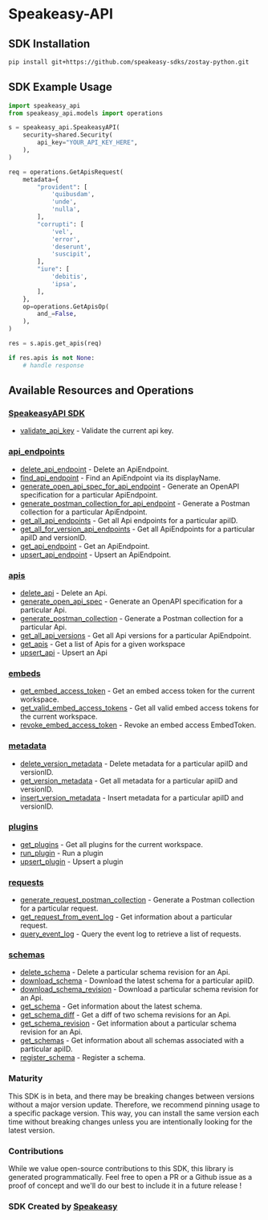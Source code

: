 # Speakeasy-API

<!-- Start SDK Installation -->
## SDK Installation

```bash
pip install git+https://github.com/speakeasy-sdks/zostay-python.git
```
<!-- End SDK Installation -->

## SDK Example Usage
<!-- Start SDK Example Usage -->
```python
import speakeasy_api
from speakeasy_api.models import operations

s = speakeasy_api.SpeakeasyAPI(
    security=shared.Security(
        api_key="YOUR_API_KEY_HERE",
    ),
)

req = operations.GetApisRequest(
    metadata={
        "provident": [
            'quibusdam',
            'unde',
            'nulla',
        ],
        "corrupti": [
            'vel',
            'error',
            'deserunt',
            'suscipit',
        ],
        "iure": [
            'debitis',
            'ipsa',
        ],
    },
    op=operations.GetApisOp(
        and_=False,
    ),
)

res = s.apis.get_apis(req)

if res.apis is not None:
    # handle response
```
<!-- End SDK Example Usage -->

<!-- Start SDK Available Operations -->
## Available Resources and Operations

### [SpeakeasyAPI SDK](docs/speakeasyapi/README.md)

* [validate_api_key](docs/speakeasyapi/README.md#validate_api_key) - Validate the current api key.

### [api_endpoints](docs/apiendpoints/README.md)

* [delete_api_endpoint](docs/apiendpoints/README.md#delete_api_endpoint) - Delete an ApiEndpoint.
* [find_api_endpoint](docs/apiendpoints/README.md#find_api_endpoint) - Find an ApiEndpoint via its displayName.
* [generate_open_api_spec_for_api_endpoint](docs/apiendpoints/README.md#generate_open_api_spec_for_api_endpoint) - Generate an OpenAPI specification for a particular ApiEndpoint.
* [generate_postman_collection_for_api_endpoint](docs/apiendpoints/README.md#generate_postman_collection_for_api_endpoint) - Generate a Postman collection for a particular ApiEndpoint.
* [get_all_api_endpoints](docs/apiendpoints/README.md#get_all_api_endpoints) - Get all Api endpoints for a particular apiID.
* [get_all_for_version_api_endpoints](docs/apiendpoints/README.md#get_all_for_version_api_endpoints) - Get all ApiEndpoints for a particular apiID and versionID.
* [get_api_endpoint](docs/apiendpoints/README.md#get_api_endpoint) - Get an ApiEndpoint.
* [upsert_api_endpoint](docs/apiendpoints/README.md#upsert_api_endpoint) - Upsert an ApiEndpoint.

### [apis](docs/apis/README.md)

* [delete_api](docs/apis/README.md#delete_api) - Delete an Api.
* [generate_open_api_spec](docs/apis/README.md#generate_open_api_spec) - Generate an OpenAPI specification for a particular Api.
* [generate_postman_collection](docs/apis/README.md#generate_postman_collection) - Generate a Postman collection for a particular Api.
* [get_all_api_versions](docs/apis/README.md#get_all_api_versions) - Get all Api versions for a particular ApiEndpoint.
* [get_apis](docs/apis/README.md#get_apis) - Get a list of Apis for a given workspace
* [upsert_api](docs/apis/README.md#upsert_api) - Upsert an Api

### [embeds](docs/embeds/README.md)

* [get_embed_access_token](docs/embeds/README.md#get_embed_access_token) - Get an embed access token for the current workspace.
* [get_valid_embed_access_tokens](docs/embeds/README.md#get_valid_embed_access_tokens) - Get all valid embed access tokens for the current workspace.
* [revoke_embed_access_token](docs/embeds/README.md#revoke_embed_access_token) - Revoke an embed access EmbedToken.

### [metadata](docs/metadata/README.md)

* [delete_version_metadata](docs/metadata/README.md#delete_version_metadata) - Delete metadata for a particular apiID and versionID.
* [get_version_metadata](docs/metadata/README.md#get_version_metadata) - Get all metadata for a particular apiID and versionID.
* [insert_version_metadata](docs/metadata/README.md#insert_version_metadata) - Insert metadata for a particular apiID and versionID.

### [plugins](docs/plugins/README.md)

* [get_plugins](docs/plugins/README.md#get_plugins) - Get all plugins for the current workspace.
* [run_plugin](docs/plugins/README.md#run_plugin) - Run a plugin
* [upsert_plugin](docs/plugins/README.md#upsert_plugin) - Upsert a plugin

### [requests](docs/requests/README.md)

* [generate_request_postman_collection](docs/requests/README.md#generate_request_postman_collection) - Generate a Postman collection for a particular request.
* [get_request_from_event_log](docs/requests/README.md#get_request_from_event_log) - Get information about a particular request.
* [query_event_log](docs/requests/README.md#query_event_log) - Query the event log to retrieve a list of requests.

### [schemas](docs/schemas/README.md)

* [delete_schema](docs/schemas/README.md#delete_schema) - Delete a particular schema revision for an Api.
* [download_schema](docs/schemas/README.md#download_schema) - Download the latest schema for a particular apiID.
* [download_schema_revision](docs/schemas/README.md#download_schema_revision) - Download a particular schema revision for an Api.
* [get_schema](docs/schemas/README.md#get_schema) - Get information about the latest schema.
* [get_schema_diff](docs/schemas/README.md#get_schema_diff) - Get a diff of two schema revisions for an Api.
* [get_schema_revision](docs/schemas/README.md#get_schema_revision) - Get information about a particular schema revision for an Api.
* [get_schemas](docs/schemas/README.md#get_schemas) - Get information about all schemas associated with a particular apiID.
* [register_schema](docs/schemas/README.md#register_schema) - Register a schema.
<!-- End SDK Available Operations -->

### Maturity

This SDK is in beta, and there may be breaking changes between versions without a major version update. Therefore, we recommend pinning usage
to a specific package version. This way, you can install the same version each time without breaking changes unless you are intentionally
looking for the latest version.

### Contributions

While we value open-source contributions to this SDK, this library is generated programmatically.
Feel free to open a PR or a Github issue as a proof of concept and we'll do our best to include it in a future release !

### SDK Created by [Speakeasy](https://docs.speakeasyapi.dev/docs/using-speakeasy/client-sdks)
